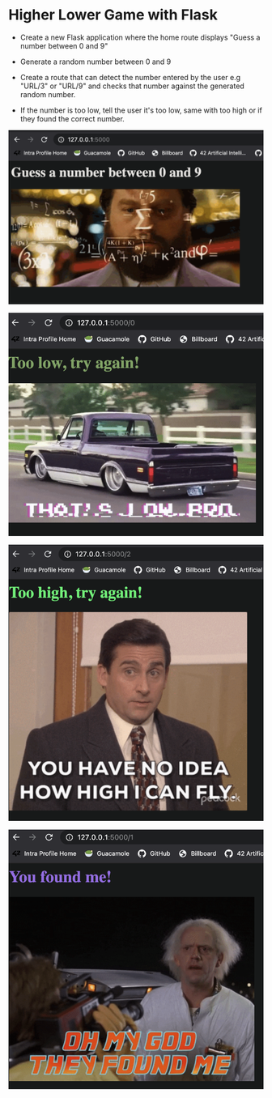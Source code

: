 # Higher Lower Game with Flask

- Create a new Flask application where the home route displays "Guess a number between 0 and 9"

- Generate a random number between 0 and 9

- Create a route that can detect the number entered by the user e.g "URL/3" or "URL/9" 
  and checks that number against the generated random number.
  
- If the number is too low, tell the user it's too low, same with too high or if they found the correct number.

![alt text](https://github.com/macosta-42/100_days_of_code/blob/main/3_Intermediate%2B/day55_Higher_Lower_Game/Screenshot%202021-02-12%20at%2016.39.45.png?raw=true)

![alt text](https://github.com/macosta-42/100_days_of_code/blob/main/3_Intermediate%2B/day55_Higher_Lower_Game/Screenshot%202021-02-12%20at%2016.37.56.png?raw=true)

![alt text](https://github.com/macosta-42/100_days_of_code/blob/main/3_Intermediate%2B/day55_Higher_Lower_Game/Screenshot%202021-02-12%20at%2016.38.46.png?raw=true)

![alt text](https://github.com/macosta-42/100_days_of_code/blob/main/3_Intermediate%2B/day55_Higher_Lower_Game/Screenshot%202021-02-12%20at%2016.39.11.png?raw=true)
